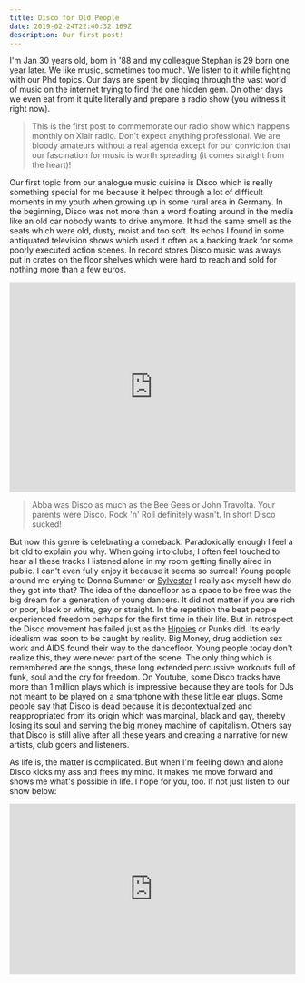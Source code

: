 ```yaml
---
title: Disco for Old People
date: 2019-02-24T22:40:32.169Z
description: Our first post!
---
```



I'm Jan 30 years old, born in '88 and my colleague Stephan is 29 born one year later. We like music, sometimes too much. We listen to it while fighting with our Phd topics. Our days are spent  by digging through the vast world of music on the internet trying to find the one hidden gem. On other days we even eat from it quite literally and prepare a radio show (you witness it right now).

> This is the first post to commemorate our radio show which happens monthly on Xlair radio. Don't expect anything
> professional. We are bloody amateurs without a real agenda except for our conviction that our fascination for
> music is worth spreading (it comes straight from the heart)!


Our first topic from our analogue music cuisine is Disco which is really something special for me because it helped through a lot of difficult moments in my youth when growing up in some rural area in Germany. In the beginning, Disco was not more than a word floating around in the media like an old car nobody wants to drive anymore.  It had the same smell as the seats which were old, dusty, moist and too soft. Its echos I found in some antiquated television shows which used it often as a backing track for some poorly executed action scenes. In record stores Disco music was always put in crates on the floor shelves which were hard to reach and sold for nothing more than a few euros.

<iframe src="https://giphy.com/embed/1PkxzVZ626NdC" width="100%" height="370" frameBorder="0" class="giphy-embed" allowFullScreen></iframe>

> Abba was Disco as much as the Bee Gees or John Travolta.
> Your parents were Disco. Rock 'n' Roll definitely wasn't.
> In short Disco sucked!

But now this genre  is celebrating a comeback. Paradoxically enough I feel a bit old to explain you why. When going into clubs, I often feel touched to hear all these tracks I listened alone in my room getting finally aired in public. I can't even fully enjoy it because it seems so surreal! Young people around me crying to Donna Summer or [Sylvester](https://www.popmatters.com/167895-queen-of-disco-the-legend-of-sylvester-2495781452.html)
I really ask myself how do they got into that? The idea of the dancefloor as a space to be free was the big dream for a generation of young dancers. It did not matter if you are rich or poor, black or white, gay or straight. In the repetition the beat people experienced freedom perhaps for the first time in their life. But in retrospect the Disco movement has failed just as the [Hippies](https://www.urbandictionary.com/define.php?term=NTAH) or Punks did. Its early idealism was soon to be caught by reality. Big Money, drug addiction sex work and AIDS found their way to the dancefloor. Young people today don't realize this, they were never part of the scene. The only thing which is remembered are the songs, these long extended percussive workouts full of funk, soul and the cry for freedom. On Youtube, some Disco tracks have more than 1 million plays which is impressive because they are tools for DJs not meant to be played on a smartphone with these little ear plugs. Some people say that Disco is dead because it is decontextualized and reappropriated from its origin which was marginal, black and gay, thereby losing its soul and serving the big money machine of capitalism. Others say that Disco is still alive after all these years and creating a narrative for new artists, club goers and listeners.

As life is, the matter is complicated. But when I'm feeling down and alone Disco kicks my ass and frees my mind. It makes me move forward and shows me what's possible in life. I hope for you, too. If not just listen to our show below:

<iframe width="100%" height="300" scrolling="no" frameborder="no" allow="autoplay" src="https://w.soundcloud.com/player/?url=https%3A//api.soundcloud.com/tracks/574693548&color=%23ff5500&auto_play=false&hide_related=false&show_comments=true&show_user=true&show_reposts=false&show_teaser=true&visual=true"></iframe>

